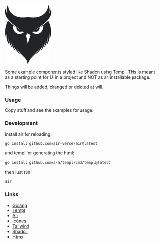 <img src="owl-logo.svg" alt="banner" width="150">

Some example components styled like [Shadcn](https://ui.shadcn.com/docs) using [Templ](https://templ.guide).
This is meant as a starting point for UI in a project and NOT as an installable package.

Things will be added, changed or deleted at will.

### Usage

Copy stuff and see the examples for usage.

### Development

install air for reloading:
```bash
go install github.com/air-verse/air@latest
```

and templ for generating the html:
```bash
go install github.com/a-h/templ/cmd/templ@latest
```

then just run:
```bash
air
```

### Links

* [Golang](https://go.dev)
* [Templ](https://templ.guide)
* [Air](https://github.com/air-verse/air)
* [Icônes](https://icones.js.org/collection/lucide)
* [Tailwind](https://tailwindcss.com)
* [Shadcn](https://ui.shadcn.com/docs)
* [Htmx](https://htmx.org/)